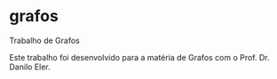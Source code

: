 # grafos
Trabalho de Grafos

Este trabalho foi desenvolvido para a matéria de Grafos com o Prof. Dr. Danilo Eler.
